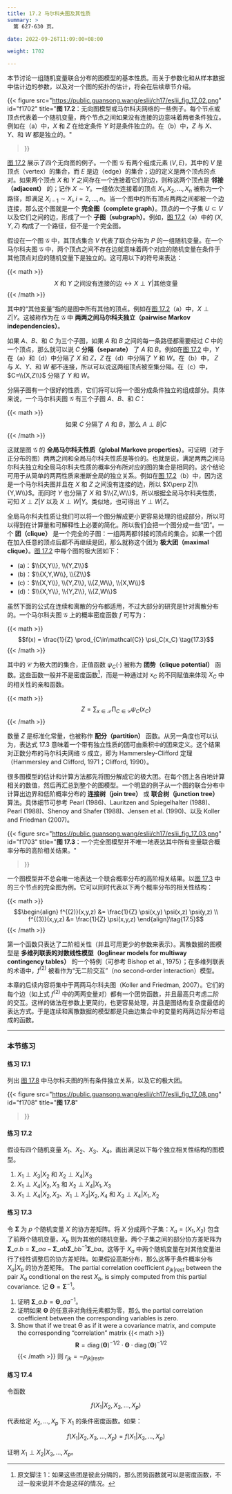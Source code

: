 ```yaml
---
title: 17.2 马尔科夫图及其性质
summary: >
  第 627-630 页。

date: 2022-09-26T11:09:00+08:00

weight: 1702

---
```


本节讨论一组随机变量联合分布的图模型的基本性质。而关于参数化和从样本数据中估计边的参数，以及对一个图的拓扑的估计，将会在后续章节介绍。

{{< figure
  src="https://public.guansong.wang/eslii/ch17/eslii_fig_17_02.png"
  id="f1702"
  title="**图 17.2**：无向图模型或马尔科夫网络的一些例子。每个节点或顶点代表着一个随机变量，两个节点之间如果没有连接的边意味着两者条件独立。例如在（a）中，$X$ 和 $Z$ 在给定条件 $Y$ 时是条件独立的。在（b）中，$Z$ 与 $X$、$Y$、和 $W$ 都是独立的。"
>}}

[图 17.2](#figure-f1702) 展示了四个无向图的例子。一个图 $\mathcal{G}$ 有两个组成元素 $(V,E)$，其中的 $V$ 是顶点（vertex）的集合，而 $E$ 是边（edge）的集合；边的定义是两个顶点的点对。如果两个顶点 $X$ 和 $Y$ 之间存在一个连接着它们的边，则称这两个顶点是 **邻接（adjacent）** 的；记作 $X\sim Y$。一组依次连接着的顶点 $X_1,X_2,\dots,X_n$ 被称为一个路径，即满足 $X_{i-1}\sim X_i,i=2,\dots,n$。当一个图中的所有顶点两两之间都被一个边连接，那么这个图就是一个 **完全图（complete graph）**。顶点的一个子集 $U\subset V$ 以及它们之间的边，形成了一个 **子图（subgraph）**。例如，[图 17.2](#figure-f1702)（a）中的 $(X,Y,Z)$ 构成了一个路径，但不是一个完全图。

假设在一个图 $\mathcal{G}$ 中，其顶点集合 $V$ 代表了联合分布为 $P$ 的一组随机变量。在一个马尔科夫图 $\mathcal{G}$ 中，两个顶点之间不存在边就意味着两个对应的随机变量在条件于其他顶点对应的随机变量下是独立的。这可用以下的符号来表达：

{{< math >}}
$$X \text{ 和 } Y \text{ 之间没有连接的边} \longleftrightarrow
X \perp Y |\text{其他变量} \tag{17.1}$$
{{< /math >}}

其中的“其他变量”指的是图中所有其他的顶点。例如在[图 17.2](#figure-f1702)（a）中，$X\perp Z|Y$。这被称作为在 $\mathcal{G}$ 中 **两两之间马尔科夫独立（pairwise Markov independencies）**。

如果 $A$、$B$、和 $C$ 为三个子图，如果 $A$ 和 $B$ 之间的每一条路径都需要经过 $C$ 中的一个顶点，那么就可以说 $C$ **分隔（separate）** 了 $A$ 和 $B$。例如在[图 17.2](#figure-f1702) 中，$Y$ 在（a）和（d）中分隔了 $X$ 和 $Z$，$Z$ 在（d）中分隔了 $Y$ 和 $W$。在（b）中， $Z$ 与 $X$、$Y$、和 $W$ 都不连接，所以可以说这两组顶点被空集分隔。在（c）中，$C=\\{X,Z\\}$ 分隔了 $Y$ 和 $W$。

分隔子图有一个很好的性质，它们将可以将一个图分成条件独立的组成部分。具体来说，一个马尔科夫图 $\mathcal{G}$ 有三个子图 $A$、$B$、和 $C$：

{{< math >}}
$$\text{如果 } C \text{ 分隔了 } A \text{ 和 } B \text{，那么 }A \perp B | C \tag{17.2}$$
{{< /math >}}

这就是图 $\mathcal{G}$ 的 **全局马尔科夫性质（global Markove properties）**。可证明（对于正分布的图）两两之间和全局马尔科夫性质是等价的。也就是说，满足两两之间马尔科夫独立和全局马尔科夫性质的概率分布所对应的图的集合是相同的。这个结论可用于从简单的两两性质来推断全局的独立关系。例如在[图 17.2](#figure-f1702)（b）中，因为这是一个马尔科夫图并且在 $X$ 和 $Z$ 之间没有连接的边，所以 $X\perp Z|\\{Y,W\\}$。而同时 $Y$ 也分隔了 $X$ 和 $\\{Z,W\\}$，所以根据全局马尔科夫性质，可知 $X\perp Z|Y$ 以及 $X\perp W|Y$。类似地，也可得出 $Y\perp W|Z$。

全局马尔科夫性质让我们可以将一个图分解成更小更容易处理的组成部分，所以可以得到在计算量和可解释性上必要的简化。所以我们会把一个图分成一些“团”。一个 **团（clique）** 是一个完全的子图：一组两两都邻接的顶点的集合。如果一个团在加入任意的顶点后都不再继续是团，那么就称这个团为 **极大团（maximal clique）**。[图 17.2](#figure-f1702) 中每个图的极大团如下：

- (a)：$\\{X,Y\\}, \\{Y,Z\\}$
- (b)：$\\{X,Y,W\\}, \\{Z\\}$
- (c)：$\\{X,Y\\}, \\{Y,Z\\}, \\{Z,W\\}, \\{X,W\\}$
- (d)：$\\{X,Y\\}, \\{Y,Z\\}, \\{Z,W\\}$

虽然下面的公式在连续和离散的分布都适用，不过大部分的研究是针对离散分布的。一个马尔科夫图 $\mathcal{G}$ 上的概率密度函数 $f$ 可写为：

{{< math >}}
$$f(x) = \frac{1}{Z} \prod_{C\in\mathcal{C}} \psi_C(x_C) \tag{17.3}$$
{{< /math >}}

其中的 $\mathcal{C}$ 为极大团的集合，正值函数 $\psi_C(\cdot)$ 被称为 **团势（clique potential）** 函数。这些函数一般并不是密度函数[^1]，而是一种通过对 $x_C$ 的不同赋值来体现 $X_C$ 中的相关性的亲和函数。

{{< math >}}
$$Z = \sum_{x\in\mathcal{X}} \prod_{C\in\mathcal{C}} \psi_C(x_C) \tag{17.4}$$
{{< /math >}}

数量 $Z$ 是标准化常量，也被称作 **配分（partition）** 函数。从另一角度也可以认为，表达式 17.3 意味着一个带有独立性质的团可由乘积中的团来定义。这个结果对正数分布的马尔科夫网络 $\mathcal{G}$ 成立，即为 Hammersley-Clifford 定理（Hammersley and Clifford, 1971；Clifford, 1990）。

很多图模型的估计和计算方法都先将图分解成它的极大团。在每个团上各自地计算相关的数值，然后再汇总到整个的图模型。一个明显的例子从一个图的联合分布中计算出边界和低阶概率分布的 **连接树（join tree）** 或 **联合树（junction tree）** 算法。具体细节可参考 Pearl (1986)、Lauritzen and Spiegelhalter (1988)、Pearl (1988)、Shenoy and Shafer (1988)、Jensen et al. (1990)、以及 Koller and Friedman (2007)。

{{< figure
  src="https://public.guansong.wang/eslii/ch17/eslii_fig_17_03.png"
  id="f1703"
  title="**图 17.3**：一个完全图模型并不唯一地表达其中所有变量联合概率分布的高阶相关结果。"
>}}

一个图模型并不总会唯一地表达一个联合概率分布的高阶相关结果。以[图 17.3](#figure-f1703) 中的三个节点的完全图为例。它可以同时代表以下两个概率分布的相关性结构：

{{< math >}}
$$\begin{align}
f^{(2)}(x,y,z) &= \frac{1}{Z} \psi(x,y) \psi(x,z) \psi(y,z) \\
f^{(3)}(x,y,z) &= \frac{1}{Z} \psi(x,y,z)
\end{align}\tag{17.5}$$
{{< /math >}}

第一个函数只表达了二阶相关性（并且可用更少的参数来表示）。离散数据的图模型是 **多维列联表的对数线性模型（loglinear models for multiway contingency tables）** 的一个特例（可参考 Bishop et al., 1975）；在多维列联表的术语中，$f^{(2)}$ 被看作为“无二阶交互”（no second-order interaction）模型。

本章的后续内容将集中于两两马尔科夫图（Koller and Friedman, 2007）。它们的每个边（如上式 $f^{(2)}$ 中的两两变量对）都有一个团势函数，并且最高只考虑二阶的交互。这样的做法在参数上更简约，也更容易处理，并且是图结构复杂度最低的表达方式。于是连续和离散数据的模型都是只由边集合中的变量的两两边际分布组成的函数。

----------
### 本节练习

#### 练习 17.1

列出 [图 17.8](#figure-f1708) 中马尔科夫图的所有条件独立关系，以及它的极大团。

{{< figure
  src="https://public.guansong.wang/eslii/ch17/eslii_fig_17_08.png"
  id="f1708"
  title="**图 17.8**"
>}}

#### 练习 17.2

假设有四个随机变量 $X_1$、$X_2$、$X_3$、$X_4$。画出满足以下每个独立相关性结构的图模型。

1. $X_1\perp X_3|X_2$ 和 $X_2\perp X_4|X_3$
2. $X_1\perp X_4|X_2,X_3$ 和 $X_2\perp X_4|X_1,X_3$
3. $X_1\perp X_4|X_2,X_3$、$X_1\perp X_3|X_2,X_4$ 和 $X_3\perp X_4|X_1,X_2$

#### 练习 17.3

令 $\mathbf{\Sigma}$ 为 $p$ 个随机变量 $X$ 的协方差矩阵。将 $X$ 分成两个子集：$X_a=(X_1,X_2)$ 包含了前两个随机变量，$X_b$ 则为其他的随机变量。两个子集之间的部分协方差矩阵为 $\mathbf{\Sigma}\_{a.b}=\mathbf{\Sigma}\_{aa}-\mathbf{\Sigma}\_{ab}\mathbf{\Sigma}\_{bb}^{-1}\mathbf{\Sigma}\_{ba}$。这等于 $X_a$ 中两个随机变量在对其他变量进行了线性调整后的协方差矩阵。如果假设高斯分布，那么这等于条件概率分布 $X_a|X_b$ 的协方差矩阵。
The partial correlation coefficient $\rho_{jk|\text{rest}}$  between the pair $X_a$ conditional on the rest $X_b$, is simply computed from this partial covariance.
记 $\mathbf{\Theta}=\mathbf{\Sigma}^{-1}$。

1. 证明 $\mathbf{\Sigma}\_{a.b}=\mathbf{\Theta}\_{aa}^{-1}$。
2. 证明如果 $\mathbf{\Theta}$ 的任意非对角线元素都为零，那么 the partial correlation coefficient between the corresponding variables is zero.
3. Show that if we treat Θ as if it were a covariance matrix, and compute
the corresponding “correlation” matrix
   {{< math >}}
   $$\mathbf{R} = \operatorname{diag}(\mathbf{\Theta})^{-1/2} \cdot
   \mathbf{\Theta} \cdot \operatorname{diag}(\mathbf{\Theta})^{-1/2} \tag{17.40}$$
   {{< /math >}}
   则 $r_{jk}=-\rho_{jk|\text{rest}}$。

#### 练习 17.4

令函数

$$f(X_1 | X_2, X_3, \dots, X_p)$$

代表给定 $X_2,\dots,X_p$ 下 $X_1$ 的条件密度函数。如果：

$$f(X_1 | X_2, X_3, \dots, X_p) = f(X_1 | X_3, \dots, X_p)$$

证明 $X_1\perp X_2|X_3,\dots,X_p$。

[^1]: 原文脚注 1：如果这些团是彼此分隔的，那么团势函数就可以是密度函数，不过一般来说并不会是这样的情况。
